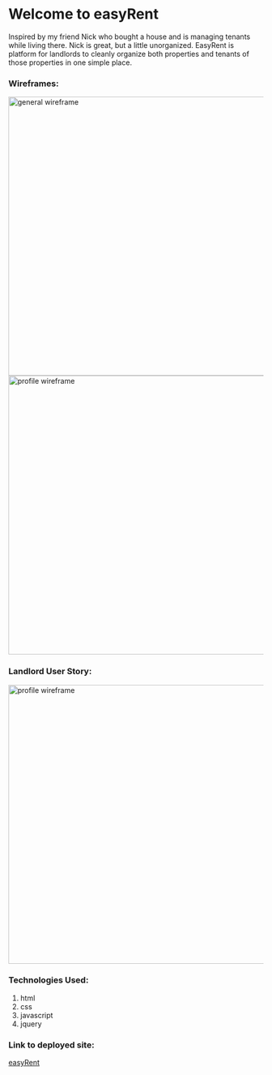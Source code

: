 # Welcome to easyRent

Inspired by my friend Nick who bought a house and is managing tenants while living there. Nick is great, but a little unorganized. EasyRent is platform for landlords to cleanly organize both properties and tenants of those properties in one simple place.

### Wireframes:
<img src="https://user-images.githubusercontent.com/67120920/159135751-a0914eca-033b-42fc-9b75-212c41a5504b.jpg" alt="general wireframe" style="width:550px; height:auto; margin:0 auto;"/>
<img src="https://user-images.githubusercontent.com/67120920/159135912-6a0c62ba-1607-44e2-9f2c-840ad97c4cc6.jpg" alt="profile wireframe" style="width:550px; height:auto; margin:0 auto;"/>


### Landlord User Story:
<img src="https://user-images.githubusercontent.com/67120920/159135911-edeb34e5-64e1-4b1b-ae7f-e7f01f8eb59e.jpg" alt="profile wireframe" style="width:550px; height:auto; margin:0 auto;"/>

### Technologies Used:
1. html
2. css
3. javascript
4. jquery

### Link to deployed site:
[easyRent](https://matthewhiggins415.github.io/landlord-client/) 
